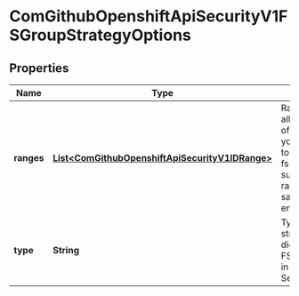 
# ComGithubOpenshiftApiSecurityV1FSGroupStrategyOptions

## Properties
Name | Type | Description | Notes
------------ | ------------- | ------------- | -------------
**ranges** | [**List&lt;ComGithubOpenshiftApiSecurityV1IDRange&gt;**](ComGithubOpenshiftApiSecurityV1IDRange.md) | Ranges are the allowed ranges of fs groups.  If you would like to force a single fs group then supply a single range with the same start and end. |  [optional]
**type** | **String** | Type is the strategy that will dictate what FSGroup is used in the SecurityContext. |  [optional]



